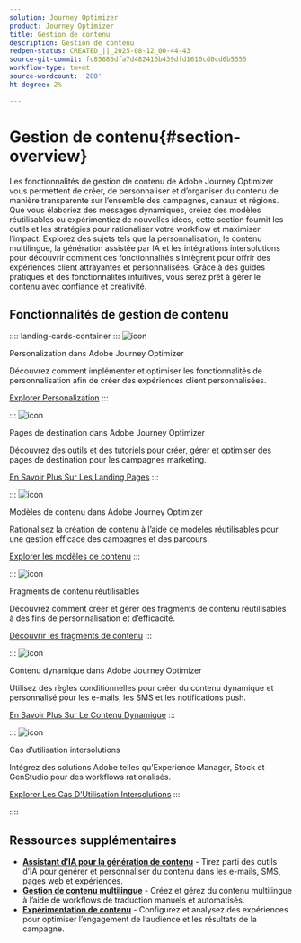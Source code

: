 ```yaml
---
solution: Journey Optimizer
product: Journey Optimizer
title: Gestion de contenu
description: Gestion de contenu
redpen-status: CREATED_||_2025-08-12_00-44-43
source-git-commit: fc85686dfa7d482416b439dfd1610cd0cd6b5555
workflow-type: tm+mt
source-wordcount: '280'
ht-degree: 2%

---
```



# Gestion de contenu{#section-overview}

Les fonctionnalités de gestion de contenu de Adobe Journey Optimizer vous permettent de créer, de personnaliser et d’organiser du contenu de manière transparente sur l’ensemble des campagnes, canaux et régions. Que vous élaboriez des messages dynamiques, créiez des modèles réutilisables ou expérimentiez de nouvelles idées, cette section fournit les outils et les stratégies pour rationaliser votre workflow et maximiser l’impact. Explorez des sujets tels que la personnalisation, le contenu multilingue, la génération assistée par IA et les intégrations intersolutions pour découvrir comment ces fonctionnalités s’intègrent pour offrir des expériences client attrayantes et personnalisées. Grâce à des guides pratiques et des fonctionnalités intuitives, vous serez prêt à gérer le contenu avec confiance et créativité.

## Fonctionnalités de gestion de contenu

:::: landing-cards-container
:::
![icon](https://cdn.experienceleague.adobe.com/icons/bullseye.svg?lang=fr)

Personalization dans Adobe Journey Optimizer

Découvrez comment implémenter et optimiser les fonctionnalités de personnalisation afin de créer des expériences client personnalisées.

[Explorer Personalization](personalization-landing-page.md)
:::

:::
![icon](https://cdn.experienceleague.adobe.com/icons/circle-play.svg?lang=fr)

Pages de destination dans Adobe Journey Optimizer

Découvrez des outils et des tutoriels pour créer, gérer et optimiser des pages de destination pour les campagnes marketing.

[En Savoir Plus Sur Les Landing Pages](landing-pages-landing-page.md)
:::

:::
![icon](https://cdn.experienceleague.adobe.com/icons/list-check.svg?lang=fr)

Modèles de contenu dans Adobe Journey Optimizer

Rationalisez la création de contenu à l’aide de modèles réutilisables pour une gestion efficace des campagnes et des parcours.

[Explorer les modèles de contenu](content-templates-landing-page.md)
:::

:::
![icon](https://cdn.experienceleague.adobe.com/icons/puzzle-piece.svg?lang=fr)

Fragments de contenu réutilisables

Découvrez comment créer et gérer des fragments de contenu réutilisables à des fins de personnalisation et d’efficacité.

[Découvrir les fragments de contenu](fragments-landing-page.md)
:::

:::
![icon](https://cdn.experienceleague.adobe.com/icons/gear.svg?lang=fr)

Contenu dynamique dans Adobe Journey Optimizer

Utilisez des règles conditionnelles pour créer du contenu dynamique et personnalisé pour les e-mails, les SMS et les notifications push.

[En Savoir Plus Sur Le Contenu Dynamique](dynamic-landing-page.md)
:::

:::
![icon](https://cdn.experienceleague.adobe.com/icons/puzzle-piece.svg?lang=fr)

Cas d’utilisation intersolutions

Intégrez des solutions Adobe telles qu’Experience Manager, Stock et GenStudio pour des workflows rationalisés.

[Explorer Les Cas D’Utilisation Intersolutions](combine-landing-page.md)
:::

::::


## Ressources supplémentaires

- **[Assistant d’IA pour la génération de contenu](ai-assistant-landing-page.md)** - Tirez parti des outils d’IA pour générer et personnaliser du contenu dans les e-mails, SMS, pages web et expériences.
- **[Gestion de contenu multilingue](content-multilingual-landing-page.md)** - Créez et gérez du contenu multilingue à l’aide de workflows de traduction manuels et automatisés.
- **[Expérimentation de contenu](content-experiment-landing-page.md)** - Configurez et analysez des expériences pour optimiser l’engagement de l’audience et les résultats de la campagne.
